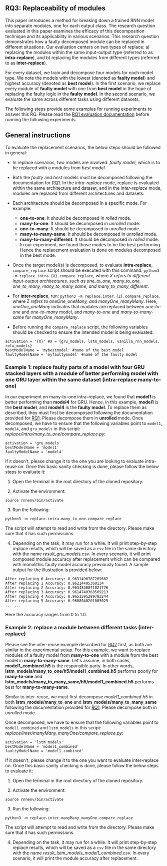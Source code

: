 ## RQ3: Replaceability of modules
This paper introduces a method for breaking down a trained RNN model into separate modules, one for each output class. The research question evaluated in this paper examines the efficacy of this decomposition technique and its applicability in various scenarios. This research question demonstrates how a faulty decomposed module can be replaced in different situations. Our evaluation centers on two types of replace: a) replacing the modules within the same input-output type (referred to as **intra-replace**), and b) replacing the modules from different types (referred to as **inter-replace**).

For every dataset, we train and decompose four models for each model type. We note the models with the lowest (denoted as **faulty model**) and highest accuracy (denoted as **best model**). In the first scenario, we replace every module of **faulty model** with one from **best model** in the hope of replacing the faulty logic in the **faulty model**. In the second scenario, we evaluate the same across different tasks using different datasets.

The following steps provide some examples for running experiments to answer this RQ. Please read the [RQ1 evaluation documentation](/tutorial/evaluate_rq1.md) before running the following experiments.

## General instructions
To evaluate the replacement scenarios, the below steps should be followed in general:
- In replace scenarios, two models are involved: *faulty model*, which is to be replaced with a modules from *best model*.
- Both the *faulty* and *best* models must be decomposed following the documentation for [RQ1](/tutorial/evaluate_rq1.md). In the *intra-replace* mode, replace is evaluated within the same architecture and dataset, and in the *inter-replace* mode, modules are replaced from different architectures and datasets. 
- Each architecture should be decomposed in a specific mode. For example:
  - **one-to-one**: It should be decomposed in *rolled* mode.
  - **many-to-one**: It should be decomposed in *unrolled* mode.
  - **one-to-many**: It should be decomposed in *unrolled* mode.
  - **many-to-many-same**: It should be decomposed in *unrolled* mode.
  - **many-to-many-different**: It should be decomposed in *rolled* mode.
In our experiment, we found those modes to be the best performing. Hence the replacement evaluation is done on modules decomposed in the best mode.

- Once the target model(s) is decomposed, to evaluate **intra-replace**, `compare_replace` script should be executed with this command: `python3 -m replace.intra.{X}.compare_replace`, where *X refers to different input-output architectures, such as one_to_one, many_to_one, one_to_many, many_to_many_same, and many_to_many_different*. 
- For **inter-replace**, run: `python3 -m replace.inter.{Z}.compare_replace`, where *Z refers to oneOne_oneMany, and manyOne_manyMany*. Here, *oneOne_oneMany* indicates that modules are replaced between *one-to-one* and *one-to-many* model, and *many-to-one* and *many-to-many-same* for *manyOne_manyMany*. 
- Before running the `compare_replace` script, the following variables should be checked to ensure the intended model is being evaluated:
```
activation = '{X}' #X = {gru_models, lstm_models, vanilla_rnn_models, relu_models}
bestModelName = 'mybestmodel' #name of the best model
faultyModelName = 'myfaultymodel' #name of the faulty model
```

### Example 1: replace faulty parts of a model with four GRU stacked layers with a module of better performing model with one GRU layer within the same dataset (intra-replace many-to-one)

In our experiment on many-to-one intra-replace, we found that **model1** is better performing than **model4** for GRU. Hence, in this example, **model1** is the **best model**, and **model4** is the **faulty model**. To replace them as described, they must first be decomposed following the documentation provided for [RQ1](/tutorial/evaluate_rq1.md). Please decompose them in **unrolled** mode. Once decomposed, we have to ensure that the following variables point to `model1`, `model4`, and `gru_models` in this script: *replace/intra/many_to_one/compare_replace.py*:
```
activation = 'gru_models'
bestModelName = 'model1'
faultyModelName = 'model4'
```
If it doesn't, please change it to the one you are looking to evaluate intra-reuse on. Once this basic sanity checking is done, please follow the below steps to evaluate it:

1. Open the terminal in the root directory of the cloned repository. 

2. Activate the environment:
```
source rnnenv/bin/activate
```
3. Run the following:
```
python3 -m replace.intra.many_to_one.compare_replace
```
The script will attempt to read and write from the directory. Please make sure that it has such permissions. 

4. Depending on the task, it may run for a while. It will print step-by-step replace results, which will be saved as a `csv` file in the same directory with the name *result_gru_models.csv*. In every scenario, it will print composed module accuracy after replacement which can be compared with monolithic faulty model accuracy previously found. A sample output for the illustration is provided below:
```
After replacing 0 Accuracy: 0.9631490787269682
After replacing 1 Accuracy: 0.96214405360134
After replacing 2 Accuracy: 0.9634840871021776
After replacing 3 Accuracy: 0.9614740368509213
After replacing 4 Accuracy: 0.9651591289782244
After replacing 5 Accuracy: 0.9608040201005025
... ...
```
Here the accuracy ranges from 0 to 1.0.

### Example 2: replace a module between different tasks (inter-replace)
Please see the inter-reuse example described for [RQ2](/tutorial/evaluate_rq2.md) first, as both are similar in the experimental setup.
For this example, we want to replace modules of a faulty model from **many-to-one** with a module from the best model in **many-to-many-same**. Let's assume, in both cases, **model1_combined.h5** is the responsible party. In other words, **lstm_models/many_to_one/h5/model1_combined.h5** performs poorly for **many-to-one** and **lstm_models/many_to_many_same/h5/model1_combined.h5** performs best for **many-to-many-same**. 

Similar to inter-reuse, we must first decompose *model1_combined.h5* in both **lstm_models/many_to_one** and **lstm_models/many_to_many_same** following the documentation provided for [RQ1](/tutorial/evaluate_rq1.md). Please decompose both in *unrolled* mode. 

Once decomposed, we have to ensure that the following variables point to `model1_combined` and `lstm_models` in this script: *replace/inter/manyMany_manyOne/compare_replace.py*:
```
activation = 'lstm_models'
bestModelName = 'model1_combined'
faultyModelName = 'model1_combined'
```
If it doesn't, please change it to the one you want to evaluate inter-replace on. Once this basic sanity checking is done, please follow the below steps to evaluate it:

1. Open the terminal in the root directory of the cloned repository. 

2. Activate the environment:
```
source rnnenv/bin/activate
```
3. Run the following:
```
python3 -m replace.inter.manyMany_manyOne.compare_replace
```
The script will attempt to read and write from the directory. Please make sure that it has such permissions. 

4. Depending on the task, it may run for a while. It will print step-by-step replace results, which will be saved as a `csv` file in the same directory with the name *result_lstm_models_model1_combined.csv*. In every scenario, it will print the module accuracy after replacement.

